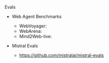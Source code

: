 Evals

- Web Agent Benchmarks
  - WebVoyager: 
  - WebArena: 
  - Mind2Web-live: 

- Mistral Evals
  - https://github.com/mistralai/mistral-evals 